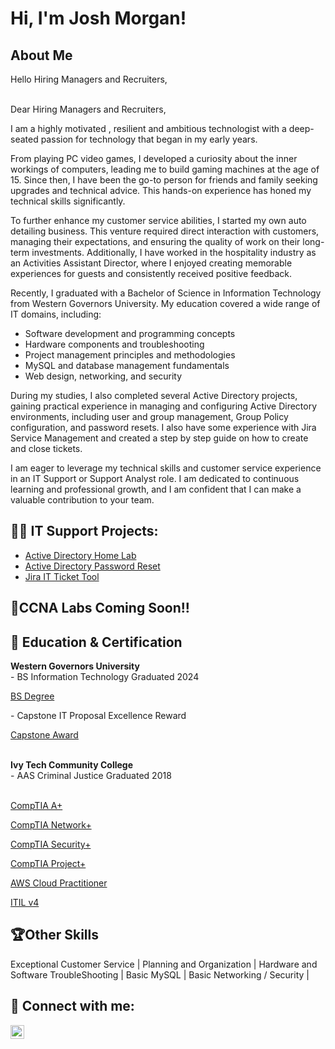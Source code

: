 <h1>Hi, I'm Josh Morgan! <br/>

<h2>About Me </h2>
Hello Hiring Managers and Recruiters,<br><br>


  Dear Hiring Managers and Recruiters,

I am a highly motivated , resilient and ambitious technologist with a deep-seated passion for technology that began in my early years. 

From playing PC video games, I developed a curiosity about the inner workings of computers, leading me to build gaming machines at the age of 15. Since then, I have been the go-to person for friends and family seeking upgrades and technical advice. This hands-on experience has honed my technical skills significantly.

To further enhance my customer service abilities, I started my own auto detailing business. This venture required direct interaction with customers, managing their expectations, and ensuring the quality of work on their long-term investments. Additionally, I have worked in the hospitality industry as an Activities Assistant Director, where I enjoyed creating memorable experiences for guests and consistently received positive feedback.

Recently, I graduated with a Bachelor of Science in Information Technology from Western Governors University. My education covered a wide range of IT domains, including:

- Software development and programming concepts
- Hardware components and troubleshooting
- Project management principles and methodologies
- MySQL and database management fundamentals
- Web design, networking, and security

During my studies, I also completed several Active Directory projects, gaining practical experience in managing and configuring Active Directory environments, including user and group management, Group Policy configuration, and password resets. I also have some experience with Jira Service Management and created a step by step guide on how to create and close tickets.

I am eager to leverage my technical skills and customer service experience in an IT Support or Support Analyst role. I am dedicated to continuous learning and professional growth, and I am confident that I can make a valuable contribution to your team. 


<h2>👨‍💻 IT Support Projects:</h2>

- [Active Directory Home Lab](https://github.com/JMorgan-89/ActiveDirectoryHomeLab)
- [Active Directory Password Reset](https://github.com/JMorgan-89/Active-Directory-Password-Reset)
- [Jira IT Ticket Tool](https://github.com/JMorgan-89/Jira-Ticketing-System-Tool)

<h2>🛜CCNA Labs Coming Soon!!</h2>

  
  


  

<h2> 📖 Education & Certification </h2>
<b>Western Governors University</b><br>
- BS Information Technology Graduated 2024  <br> <p><a href="https://drive.google.com/file/d/1jgUvcRBZECoE9TWpwg_-sgbn0lW-b4vv/view?usp=drive_link">BS Degree  </a></p>
- Capstone IT Proposal Excellence Reward <p><a href="https://drive.google.com/file/d/197LxVDAHV_qEDbBozxVXWbGcoBUqhjsI/view?usp=drive_link">Capstone Award </a></p> 
<br><b>Ivy Tech Community College</b>
<br>- AAS Criminal Justice Graduated 2018
 <br><br><p><a href="https://drive.google.com/file/d/1ellekhWJQZ5iKrFpLYWQ7gy4B32i-q-q/view?usp=drive_link">CompTIA A+ </a></p> 
 <p><a href="https://drive.google.com/file/d/1i1ORUxsOQwkdxNdOPLkyj3lkQYBJgm3K/view?usp=drive_link">CompTIA Network+  </a></p>
 <p><a href="https://drive.google.com/file/d/1uXPAl8f-Y-OLmAQbY1LkPnm_TJgTaRSP/view?usp=drive_link">CompTIA Security+ </a></p> 
 <p><a href="https://drive.google.com/file/d/1K2_1sLKlkbjgVkENEmcHOS82LkEPQMbq/view?usp=drive_link">CompTIA Project+ </a></p>
 <p><a href="https://drive.google.com/file/d/1vnXT3plwUzEskjZl1NSZdUVIBgferoHy/view?usp=drive_link">AWS Cloud Practitioner </a></p>
 <p><a href="https://drive.google.com/file/d/1-k6c6I3ED8pPvELUHBU5J69-ah6BOKBh/view?usp=drive_link">ITIL v4 </a></p>

 

<h2>🏆Other Skills</h2>
Exceptional Customer Service | Planning and Organization | Hardware and Software TroubleShooting | Basic MySQL | Basic Networking / Security | 

<h2> 🤳 Connect with me:</h2>

[<img align="left" alt="JoshMorgan | LinkedIn" width="22px" src="https://cdn1.iconfinder.com/data/icons/logotypes/32/circle-linkedin-512.png" />][linkedin]

[linkedin]: https://www.linkedin.com/in/josh-morgan89/]



